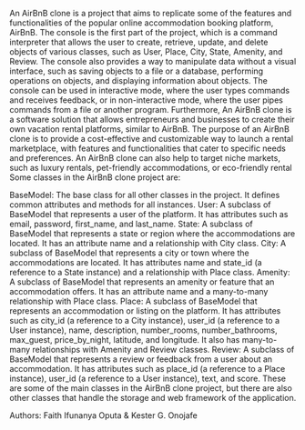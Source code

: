 An AirBnB clone is a project that aims to replicate some of the features and functionalities of the popular online accommodation booking platform, AirBnB. The console is the first part of the project, which is a command interpreter that allows the user to create, retrieve, update, and delete objects of various classes, such as User, Place, City, State, Amenity, and Review. The console also provides a way to manipulate data without a visual interface, such as saving objects to a file or a database, performing operations on objects, and displaying information about objects. The console can be used in interactive mode, where the user types commands and receives feedback, or in non-interactive mode, where the user pipes commands from a file or another program. Furthermore, An AirBnB clone is a software solution that allows entrepreneurs and businesses to create their own vacation rental platforms, similar to AirBnB. The purpose of an AirBnB clone is to provide a cost-effective and customizable way to launch a rental marketplace, with features and functionalities that cater to specific needs and preferences. An AirBnB clone can also help to target niche markets, such as luxury rentals, pet-friendly accommodations, or eco-friendly rental Some classes in the AirBnB clone project are:

BaseModel: The base class for all other classes in the project. It defines common attributes and methods for all instances.
User: A subclass of BaseModel that represents a user of the platform. It has attributes such as email, password, first_name, and last_name.
State: A subclass of BaseModel that represents a state or region where the accommodations are located. It has an attribute name and a relationship with City class.
City: A subclass of BaseModel that represents a city or town where the accommodations are located. It has attributes name and state_id (a reference to a State instance) and a relationship with Place class.
Amenity: A subclass of BaseModel that represents an amenity or feature that an accommodation offers. It has an attribute name and a many-to-many relationship with Place class.
Place: A subclass of BaseModel that represents an accommodation or listing on the platform. It has attributes such as city_id (a reference to a City instance), user_id (a reference to a User instance), name, description, number_rooms, number_bathrooms, max_guest, price_by_night, latitude, and longitude. It also has many-to-many relationships with Amenity and Review classes.
Review: A subclass of BaseModel that represents a review or feedback from a user about an accommodation. It has attributes such as place_id (a reference to a Place instance), user_id (a reference to a User instance), text, and score.
These are some of the main classes in the AirBnB clone project, but there are also other classes that handle the storage and web framework of the application.

Authors: Faith Ifunanya Oputa  & Kester G. Onojafe
